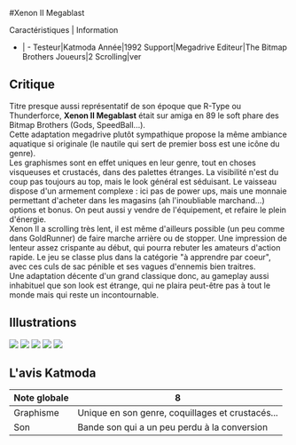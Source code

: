 #Xenon II Megablast

Caractéristiques | Information
- | -
Testeur|Katmoda
Année|1992
Support|Megadrive
Editeur|The Bitmap Brothers
Joueurs|2
Scrolling|ver

## Critique
Titre presque aussi représentatif de son époque que R-Type ou Thunderforce, <b>Xenon II Megablast</b> était sur amiga en 89 le soft phare des Bitmap Brothers (Gods, SpeedBall...).<br/>Cette adaptation megadrive plutôt sympathique propose la même ambiance aquatique si originale (le nautile qui sert de premier boss est une icône du genre).<br/>Les graphismes sont en effet uniques en leur genre, tout en choses visqueuses et crustacés, dans des palettes étranges. La visibilité n'est du coup pas toujours au top, mais le look général est séduisant. Le vaisseau dispose d'un armement complexe : ici pas de power ups, mais une monnaie permettant d'acheter dans les magasins (ah l'inoubliable marchand...) options et bonus. On peut aussi y vendre de l'équipement, et refaire le plein d'énergie.<br/>Xenon II a scrolling très lent, il est même d'ailleurs possible (un peu comme dans GoldRunner) de faire marche arrière ou de stopper. Une impression de lenteur assez crispante au début, qui pourra rebuter les amateurs d'action rapide. Le jeu se classe plus dans la catégorie "à apprendre par coeur", avec ces culs de sac pénible et ses vagues d'ennemis bien traitres.<br/>Une adaptation décente d'un grand classique donc, au gameplay aussi inhabituel que son look est étrange, qui ne plaira peut-être pas à tout le monde mais qui reste un incontournable.

## Illustrations
![](http://www.shmup.com/images/thumbs/xenon2(md)-1.gif)
![](http://www.shmup.com/images/thumbs/xenon2(md)-2.gif)
![](http://www.shmup.com/images/thumbs/xenon2(md)-3.gif)
![](http://www.shmup.com/images/thumbs/)
![](http://www.shmup.com/images/thumbs/)

## L'avis Katmoda
Note globale|8
-|-
Graphisme|Unique en son genre, coquillages et crustacés...
Son|Bande son qui a un peu perdu à la conversion
